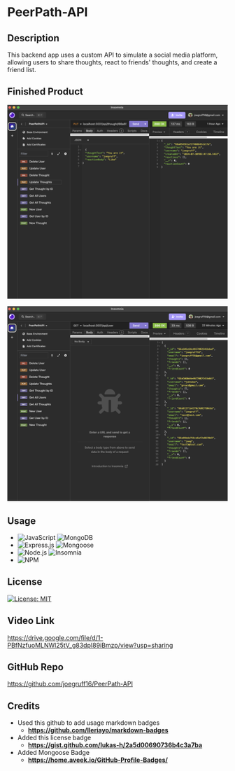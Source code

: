 # PeerPath-API

## Description

This backend app uses a custom API to simulate a social media platform, allowing users to share thoughts, react to friends' thoughts, and create a friend list.

## Finished Product

![PeerPath-API](./utils/images/finished_product1.png)

![PeerPath-API_2](./utils/images/finished_product2.png)

## Usage

- ![JavaScript](https://img.shields.io/badge/javascript-%23323330.svg?style=for-the-badge&logo=javascript&logoColor=%23F7DF1E) ![MongoDB](https://img.shields.io/badge/MongoDB-%234ea94b.svg?style=for-the-badge&logo=mongodb&logoColor=white)
- ![Express.js](https://img.shields.io/badge/express.js-%23404d59.svg?style=for-the-badge&logo=express&logoColor=%2361DAFB) ![Mongoose](https://img.shields.io/badge/Mongoose-F04D35.svg?style=for-the-badge&logo=Mongoose&logoColor=white)
- ![Node.js](https://img.shields.io/badge/node.js-6DA55F?style=for-the-badge&logo=node.js&logoColor=white) ![Insomnia](https://img.shields.io/badge/Insomnia-black?style=for-the-badge&logo=insomnia&logoColor=5849BE)
- ![NPM](https://img.shields.io/badge/NPM-%23CB3837.svg?style=for-the-badge&logo=npm&logoColor=white)

## License

[![License: MIT](https://img.shields.io/badge/License-MIT-yellow.svg)](https://opensource.org/licenses/MIT)

## Video Link

<https://drive.google.com/file/d/1-PBfNzfuoMLNWl25tV_g83dpI89iBmzp/view?usp=sharing>

## GitHub Repo

<https://github.com/joegruff16/PeerPath-API>

## Credits

- Used this github to add usage markdown badges
  - **<https://github.com/Ileriayo/markdown-badges>**
- Added this license badge
  - **<https://gist.github.com/lukas-h/2a5d00690736b4c3a7ba>**
- Added Mongoose Badge
  - **<https://home.aveek.io/GitHub-Profile-Badges/>**

